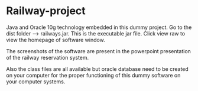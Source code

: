 # Railway-project
Java and Oracle 10g technology embedded in this dummy project. 
Go to the dist folder --> railways.jar. 
This is the executable jar file.
Click view raw to view the homepage of software window.

The screenshots of the software are present in the powerpoint presentation of the railway reservation system.

Also the class files are all available but oracle database need to be created on your computer for the proper functioning of this dummy software on your computer systems.
